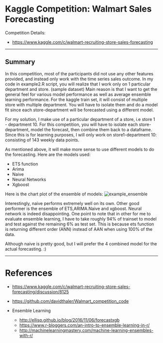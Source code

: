 # Kaggle Competition: Walmart Sales Forecasting 

Competition Details:
* https://www.kaggle.com/c/walmart-recruiting-store-sales-forecasting


---

## Summary
In this competition, most of the participants did not use any other features provided, and instead only work with the time series sales outcome. In my code in example2.R script, you will realize that I work only on 1 particular department and store. (sample dataset) Main reason is that I want to get the general feel for various model performance as well as average ensemble learning performance. For the kaggle train set, it will consist of multiple store with multiple department. You will have to isolate them and do a model fit since each store-department will be forecasted using a different model. 

For my solution, I make use of a particular department of a store, i.e store 1 - department 10. For this competition, you will have to isolate each store-department, model the forecast, then combine them back to a dataframe. Since this is for learning purposes, I will only work on store1-department 10: consisting of 143 weekly data points. 

As mentioned above, it will make more sense to use different models to do the forecasting. Here are the models used: 

* ETS function 
* Arima 
* Naive 
* Neural Networks
* Xgboost 

Here is the chart plot of the ensemble of models: 
![example_ensemble](https://cloud.githubusercontent.com/assets/22788747/25085263/cebe3016-2393-11e7-80bf-c5482a41687c.png)

Interestingly, naive performs extremely well on its own. Other good performer is the ensemble of ETS,ARIMA.Naive and xgboost. Neural network is indeed disappointing. One point to note that in other for me to evaluate ensemble learning, I have to take roughly 94% of trainset to model and test against the remaining 6% as test set. This is because ets function is returning different order (ANN) instead of AAN when using 100% of the data.  

Although naive is pretty good, but I will prefer the 4 combined model for the actual forecasting. :) 


---

# References 

* https://www.kaggle.com/c/walmart-recruiting-store-sales-forecasting/discussion/8125

* https://github.com/davidthaler/Walmart_competition_code

* Ensemble Learning
  + http://ellisp.github.io/blog/2016/11/06/forecastxgb
  + https://www.r-bloggers.com/an-intro-to-ensemble-learning-in-r/
  + http://machinelearningmastery.com/machine-learning-ensembles-with-r/
